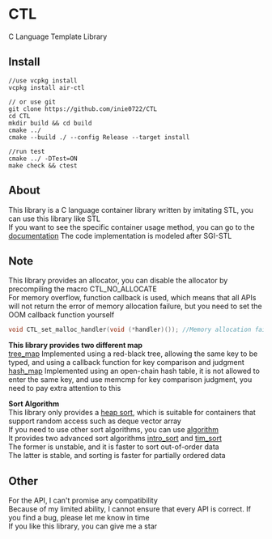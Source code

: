 # CTL
C Language Template Library<br>

## Install
```
//use vcpkg install
vcpkg install air-ctl

// or use git
git clone https://github.com/inie0722/CTL
cd CTL
mkdir build && cd build
cmake ../
cmake --build ./ --config Release --target install

//run test
cmake ../ -DTest=ON
make check && ctest
```

## About
This library is a C language container library written by imitating STL, you can use this library like STL<br>
If you want to see the specific container usage method, you can go to the [documentation](https://inie0722.github.io/CTL/)
The code implementation is modeled after SGI-STL<br>

## Note
This library provides an allocator, you can disable the allocator by precompiling the macro CTL_NO_ALLOCATE<br>
For memory overflow, function callback is used, which means that all APIs will not return the error of memory allocation failure, but you need to set the OOM callback function yourself<br>
```c
void CTL_set_malloc_handler(void (*handler)()); //Memory allocation failure Handler function Defined 
```

__This library provides two different map__<br>
[tree_map](https://inie0722.github.io/CTL/tree__map_8h.html) Implemented using a red-black tree, allowing the same key to be typed, and using a callback function for key comparison and judgment<br>
[hash_map](https://inie0722.github.io/CTL/hash__map_8h.html) Implemented using an open-chain hash table, it is not allowed to enter the same key, and use memcmp for key comparison judgment, you need to pay extra attention to this<br>

__Sort Algorithm__<br>
This library only provides a [heap sort](https://inie0722.github.io/CTL/heap_8h.html), which is suitable for containers that support random access such as deque vector array<br>
If you need to use other sort algorithms, you can use [algorithm](https://inie0722.github.io/CTL/dir_dbd12e429e2e67fe2605de08ad0007a6.html)<br>
It provides two advanced sort algorithms [intro_sort](https://inie0722.github.io/CTL/intro__sort_8h.html) and [tim_sort](https://inie0722.github.io/CTL/tim__sort_8h.html)<br>
The former is unstable, and it is faster to sort out-of-order data<br>
The latter is stable, and sorting is faster for partially ordered data<br>

## Other
For the API, I can't promise any compatibility<br>
Because of my limited ability, I cannot ensure that every API is correct. If you find a bug, please let me know in time<br>
If you like this library, you can give me a star<br>